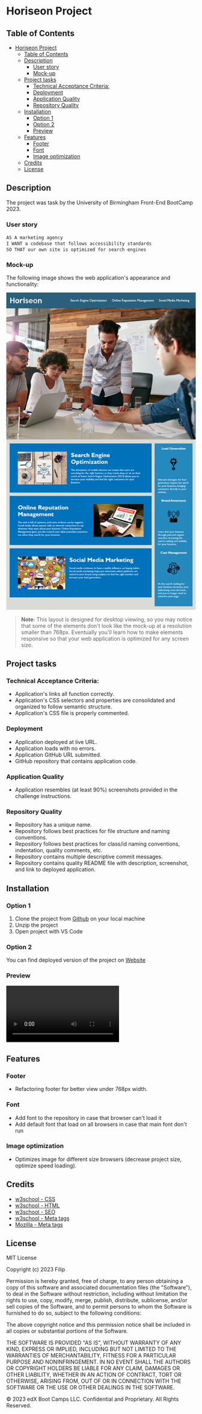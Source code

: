 # Horiseon Project

## Table of Contents

- [Horiseon Project](#horiseon-project)
  - [Table of Contents](#table-of-contents)
  - [Description](#description)
    - [User story](#user-story)
    - [Mock-up](#mock-up)
  - [Project tasks](#project-tasks)
    - [Technical Acceptance Criteria:](#technical-acceptance-criteria)
    - [Deployment](#deployment)
    - [Application Quality](#application-quality)
    - [Repository Quality](#repository-quality)
  - [Installation](#installation)
    - [Option 1](#option-1)
    - [Option 2](#option-2)
    - [Preview](#preview)
  - [Features](#features)
    - [Footer](#footer)
    - [Font](#font)
    - [Image optimization](#image-optimization)
  - [Credits](#credits)
  - [License](#license)

## Description

The project was task by the University of Birmingham Front-End BootCamp 2023.

### User story

```
AS A marketing agency
I WANT a codebase that follows accessibility standards
SO THAT our own site is optimized for search engines
```

### Mock-up

The following image shows the web application's appearance and functionality:

![The Horiseon webpage includes a navigation bar, a header image, and cards with text and images at the bottom of the page.](images/../assets/images/mock-up/01-html-css-git-challenge-demo.png)

> **Note**: This layout is designed for desktop viewing, so you may notice that some of the elements don't look like the mock-up at a resolution smaller than 768px. Eventually you'll learn how to make elements responsive so that your web application is optimized for any screen size.

## Project tasks

### Technical Acceptance Criteria:

- Application's links all function correctly.
- Application's CSS selectors and properties are consolidated and organized to follow semantic structure.
- Application's CSS file is properly commented.

### Deployment

- Application deployed at live URL.
- Application loads with no errors.
- Application GitHub URL submitted.
- GitHub repository that contains application code.

### Application Quality

- Application resembles (at least 90%) screenshots provided in the challenge instructions.

### Repository Quality

- Repository has a unique name.
- Repository follows best practices for file structure and naming conventions.
- Repository follows best practices for class/id naming conventions, indentation, quality comments, etc.
- Repository contains multiple descriptive commit messages.
- Repository contains quality README file with description, screenshot, and link to deployed application.

## Installation

### Option 1

1. Clone the project from [Github](https://github.com/FilipPaskalev/horiseon.git) on your local machine
2. Unzip the project
3. Open project with VS Code

### Option 2

You can find deployed version of the project on [Website](https://filippaskalev.github.io/horiseon/)

### Preview

<video> C:\Users\GF65\Downloads\bootcamp\horiseon\assets\video\Horiseon - alt attribute descriptions.webm </video>

## Features

### Footer

- Refactoring footer for better view under 768px width.

### Font

- Add font to the repository in case that browser can't load it
- Add default font that load on all browsers in case that main font don't run

### Image optimization

- Optimizes image for different size browsers (decrease project size, optimize speed loading).

<!-- ## Badges -->

<!-- #### Extra mile -->

<!-- ## Contributing -->

<!-- ## Tests -->

## Credits

- [w3school - CSS](https://www.w3schools.com/css)
- [w3school - HTML](https://www.w3schools.com/html)
- [w3school - SEO](https://developers.google.com/search/docs/crawling-indexing/special-tags)
- [w3school - Meta tags](https://www.w3schools.com/tags/tag_meta.asp)
- [Mozilla - Meta tags](https://developer.mozilla.org/en-US/docs/Web/HTML/Element/meta)

## License

MIT License

Copyright (c) 2023 Filip

Permission is hereby granted, free of charge, to any person obtaining a copy
of this software and associated documentation files (the "Software"), to deal
in the Software without restriction, including without limitation the rights
to use, copy, modify, merge, publish, distribute, sublicense, and/or sell
copies of the Software, and to permit persons to whom the Software is
furnished to do so, subject to the following conditions:

The above copyright notice and this permission notice shall be included in all
copies or substantial portions of the Software.

THE SOFTWARE IS PROVIDED "AS IS", WITHOUT WARRANTY OF ANY KIND, EXPRESS OR
IMPLIED, INCLUDING BUT NOT LIMITED TO THE WARRANTIES OF MERCHANTABILITY,
FITNESS FOR A PARTICULAR PURPOSE AND NONINFRINGEMENT. IN NO EVENT SHALL THE
AUTHORS OR COPYRIGHT HOLDERS BE LIABLE FOR ANY CLAIM, DAMAGES OR OTHER
LIABILITY, WHETHER IN AN ACTION OF CONTRACT, TORT OR OTHERWISE, ARISING FROM,
OUT OF OR IN CONNECTION WITH THE SOFTWARE OR THE USE OR OTHER DEALINGS IN THE
SOFTWARE.

© 2023 edX Boot Camps LLC. Confidential and Proprietary. All Rights Reserved.
